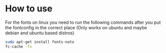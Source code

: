 # How to use
For the fonts on linux you need to run the following commands after you put the fontconfig in the correct place (Only works on ubuntu and maybe debian and ubuntu based distros)
```bash
sudo apt-get install fonts-noto
fc-cache -fv
```
